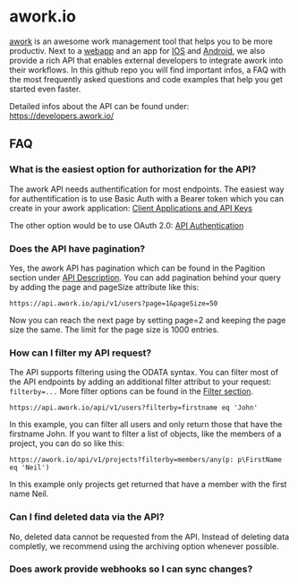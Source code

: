 # awork.io
[awork](https://www.awork.io/) is an awesome work management tool that helps you to be more productiv. Next to a [webapp](https://app.awork.io/) and an app for [IOS](https://apps.apple.com/de/app/awork-organisiere-dein-team/id1466945183) and [Android](https://play.google.com/store/apps/details?id=io.awork&hl=gsw&gl=US), we also provide a rich API that enables external developers to integrate awork into their workflows.
In this github repo you will find important infos, a FAQ with the most frequently asked questions and code examples that help you get started even faster.

Detailed infos about the API can be found under: https://developers.awork.io/

## FAQ

### What is the easiest option for authorization for the API?
The awork API needs authentification for most endpoints. The easiest way for authentification is to use Basic Auth with a Bearer token which you can create in your awork application: [Client Applications and API Keys](https://support.awork.io/hc/en-us/articles/360002815960-Client-Applications-and-API-Keys)

The other option would be to use OAuth 2.0: [API Authentication](https://developers.awork.io/#authentication)

### Does the API have pagination?
Yes, the awork API has pagination which can be found in the Pagition section under [API Description](https://developers.awork.io/#api-description). You can add pagination behind your query by adding the page and pageSize attribute like this:
```
https://api.awork.io/api/v1/users?page=1&pageSize=50
```
Now you can reach the next page by setting page=2 and keeping the page size the same. The limit for the page size is 1000 entries.

### How can I filter my API request?
The API supports filtering using the ODATA syntax. You can filter most of the API endpoints by adding an additional filter attribut to your request: ```filterby=...```
More filter options can be found in the [Filter section](https://developers.awork.io/#api-description).
```
https://api.awork.io/api/v1/users?filterby=firstname eq 'John'
```
In this example, you can filter all users and only return those that have the firstname John.
If you want to filter a list of objects, like the members of a project, you can do so like this:
```
https://awork.io/api/v1/projects?filterby=members/any(p: p\FirstName eq 'Neil')
```
In this example only projects get returned that have a member with the first name Neil.

### Can I find deleted data via the API?
No, deleted data cannot be requested from the API. Instead of deleting data completly, we recommend using the archiving option whenever possible.

### Does awork provide webhooks so I can sync changes?

